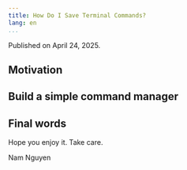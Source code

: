 ```yaml
---
title: How Do I Save Terminal Commands?
lang: en
...
```


Published on April 24, 2025.

## Motivation

## Build a simple command manager

## Final words

Hope you enjoy it. Take care.

Nam Nguyen
